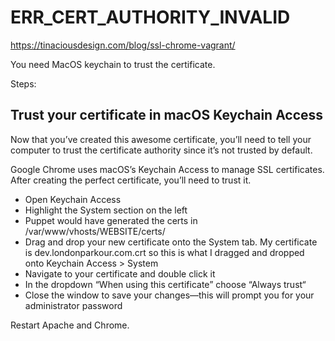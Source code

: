 # ERR_CERT_AUTHORITY_INVALID

https://tinaciousdesign.com/blog/ssl-chrome-vagrant/

You need MacOS keychain to trust the certificate.

Steps:

## Trust your certificate in macOS Keychain Access

Now that you’ve created this awesome certificate, you’ll need to tell your computer to trust the certificate authority since it’s not trusted by default.

Google Chrome uses macOS’s Keychain Access to manage SSL certificates. After creating the perfect certificate, you’ll need to trust it.

- Open Keychain Access
- Highlight the System section on the left
- Puppet would have generated the certs in /var/www/vhosts/WEBSITE/certs/
- Drag and drop your new certificate onto the System tab. My certificate is dev.londonparkour.com.crt so this is what I dragged and dropped onto Keychain Access > System
- Navigate to your certificate and double click it
- In the dropdown “When using this certificate” choose “Always trust“
- Close the window to save your changes—this will prompt you for your administrator password


Restart Apache and Chrome.